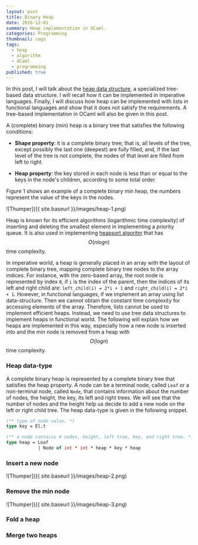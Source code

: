 ```yaml
---
layout: post
title: Binary Heap
date: 2016-12-01
summary: Heap implementation in OCaml.
categories: Programming
thumbnail: cogs
tags:
  - heap
  - algorithm
  - OCaml
  - programming
published: true
---
```


In this post, I will talk about the 
[heap data structure][1], a specialized 
tree-based data structure. I will recall how it can be implemented in imperative languages. 
Finally, I will discuss how heap can be implemented with lists in functional languages 
and show that it does not satisfy the requirements. A tree-based implementation in OCaml 
will also be given in this post.

A (complete) binary (min) heap is a binary tree that satisfies the following conditions:

* __Shape property__: it is a complete binary tree; that is, all levels of the tree, 
except possibly the last one (deepest) are fully filled, and, if the last level of the 
tree is not complete, the nodes of that level are filled from left to right.

* __Heap property__: the key stored in each node is less than or equal to the keys in 
the node's children, according to some total order.

Figure 1 shows an example of a complete binary min heap, the numbers represent the value 
of the keys in the nodes.

![Thumper]({{ site.baseurl }}/images/heap-1.png)

Heap is known for its efficient algorithms (logarithmic time complexity) of inserting 
and deleting the smallest element in implementing a priority queue. It is also used in 
implementing [heapsort algoritm][2] that has $$O(nlogn)$$ time complexity.

In imperative world, a heap is generally placed in an array with the layout of complete 
binary tree, mapping complete binary tree nodes to the array indices. For instance, with 
the zero-based array, the root node is represented by index `0`, if `i` is the index of 
the parent, then the indices of its left and right child are: `left_child(i) = 2*i + 1`
and `right_child(i) = 2*i + 1`. However, in functional languages, if we implement an array 
using list data-structure. Then we cannot obtain the constant time complexity for 
accessing elements of the array. Therefore, lists cannot be used to implement efficient 
heaps. Instead, we need to use tree data structures to implement heaps in functional world. 
The following will explain how we heaps are implemented in this way, especially how a new 
node is inserted into and the min node is removed from a heap with $$O(logn)$$ time 
complexity. 

### Heap data-type

A complete binary heap is represented by a complete binary tree that satisfies the heap 
property. A node can be a terminal node, called `Leaf` or a non-terminal node, called 
`Node`, that contains 
information about the number of nodes, the height, the key, its left and right trees. 
We will see that the number of nodes and the height help us decide to add a new node on 
the left or right child tree. The heap data-type is given in the following snippet. 
```ocaml
(** type of node value. *)
type key = El.t

(** a node contains # nodes, height, left tree, key, and right tree. *)
type heap = Leaf
            | Node of int * int * heap * key * heap
```

### Insert a new node

![Thumper]({{ site.baseurl }}/images/heap-2.png)

### Remove the min node

![Thumper]({{ site.baseurl }}/images/heap-3.png)

### Fold a heap

### Merge two heaps

[1]: https://en.wikipedia.org/wiki/Heap_(data_structure)
[2]: https://en.wikipedia.org/wiki/Heapsort
